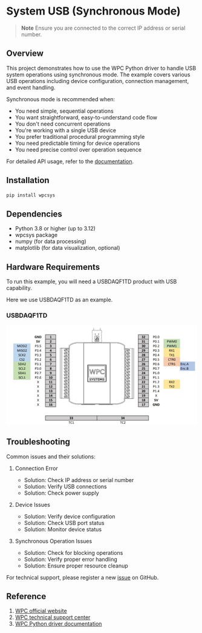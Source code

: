 # System USB (Synchronous Mode)
> **Note**
> Ensure you are connected to the correct IP address or serial number.

## Overview

This project demonstrates how to use the WPC Python driver to handle USB system operations using synchronous mode.
The example covers various USB operations including device configuration, connection management, and event handling.

Synchronous mode is recommended when:
- You need simple, sequential operations
- You want straightforward, easy-to-understand code flow
- You don't need concurrent operations
- You're working with a single USB device
- You prefer traditional procedural programming style
- You need predictable timing for device operations
- You need precise control over operation sequence

For detailed API usage, refer to the [documentation](https://wpc-systems-ltd.github.io/WPC_Python_driver_release/).

## Installation

```bash
pip install wpcsys
```

## Dependencies

- Python 3.8 or higher (up to 3.12)
- wpcsys package
- numpy (for data processing)
- matplotlib (for data visualization, optional)

## Hardware Requirements

To run this example, you will need a USBDAQF1TD product with USB capability.

Here we use USBDAQF1TD as an example.

### USBDAQF1TD

<img src="https://github.com/WPC-Systems-Ltd/WPC_Python_driver_release/blob/main/Reference/Pinouts/pinout-USBDAQF1TD.JPG" alt="drawing" width="600"/>

## Troubleshooting

Common issues and their solutions:

1. Connection Error
   - Solution: Check IP address or serial number
   - Solution: Verify USB connections
   - Solution: Check power supply

2. Device Issues
   - Solution: Verify device configuration
   - Solution: Check USB port status
   - Solution: Monitor device status

3. Synchronous Operation Issues
   - Solution: Check for blocking operations
   - Solution: Verify proper error handling
   - Solution: Ensure proper resource cleanup

For technical support, please register a new [issue](https://github.com/WPC-Systems-Ltd/WPC_Python_driver_release/issues) on GitHub.

## Reference

1. [WPC official website](https://www.wpc.com.tw/)
2. [WPC technical support center](https://wpc.super.site/)
3. [WPC Python driver documentation](https://wpc-systems-ltd.github.io/WPC_Python_driver_release/)